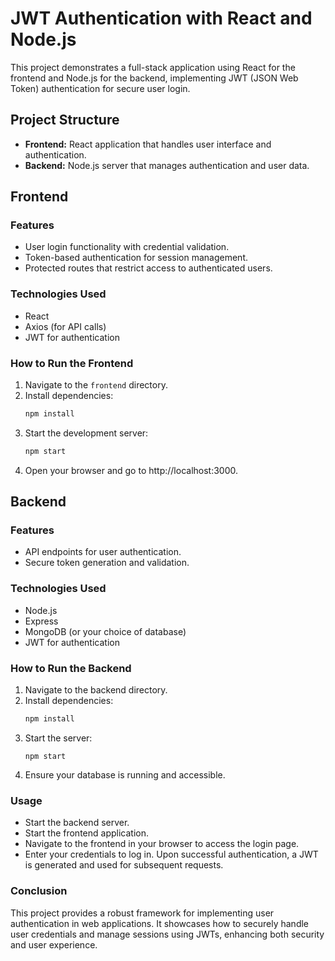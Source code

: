 # JWT Authentication with React and Node.js

This project demonstrates a full-stack application using React for the frontend and Node.js for the backend, implementing JWT (JSON Web Token) authentication for secure user login.

## Project Structure

- **Frontend:** React application that handles user interface and authentication.
- **Backend:** Node.js server that manages authentication and user data.

## Frontend

### Features
- User login functionality with credential validation.
- Token-based authentication for session management.
- Protected routes that restrict access to authenticated users.

### Technologies Used
- React
- Axios (for API calls)
- JWT for authentication

### How to Run the Frontend
1. Navigate to the `frontend` directory.
2. Install dependencies:
   ```bash
   npm install
3. Start the development server:
   ```bash
   npm start
4. Open your browser and go to http://localhost:3000.

## Backend

### Features
- API endpoints for user authentication.
- Secure token generation and validation.

### Technologies Used
- Node.js
- Express
- MongoDB (or your choice of database)
- JWT for authentication

### How to Run the Backend
1. Navigate to the backend directory.
2. Install dependencies:
   ```bash
   npm install
3. Start the server:
   ```
   npm start
4. Ensure your database is running and accessible.

### Usage
- Start the backend server.
- Start the frontend application.
- Navigate to the frontend in your browser to access the login page.
- Enter your credentials to log in. Upon successful authentication, a JWT is generated and used for subsequent requests.

### Conclusion
This project provides a robust framework for implementing user authentication in web applications. It showcases how to securely handle user credentials and manage sessions using JWTs, enhancing both security and user experience.